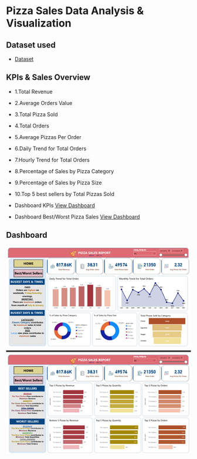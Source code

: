 # Pizza Sales Data Analysis & Visualization
## Dataset used
- <a href="https://github.com/NhutVuong/Pizza_Sales_Data_Analyst_Dashboard/blob/main/pizza_sales.csv">Dataset</a>
## KPIs & Sales Overview 
- 1.Total Revenue
- 2.Average Orders Value
- 3.Total Pizza Sold
- 4.Total Orders
- 5.Average Pizzas Per Order
- 6.Daily Trend for Total Orders
- 7.Hourly Trend for Total Orders
- 8.Percentage of Sales by Pizza Category
- 9.Percentage of Sales by Pizza Size
- 10.Top 5 best sellers by Total Pizzas Sold

- Dashboard KPIs <a href="https://github.com/NhutVuong/Pizza_Sales_Data_Analyst_Dashboard/blob/main/KPI_Pizza_Sale.pdf">View Dashboard</a>
- Dashboard Best/Worst Pizza Sales <a href="https://github.com/NhutVuong/Pizza_Sales_Data_Analyst_Dashboard/blob/main/Best-Worst_Sales_Pizza.pdf">View Dashboard</a>

## Dashboard

![Pizza Sales Dashboard](https://raw.githubusercontent.com/NhutVuong/Pizza_Sales_Data_Analyst_Dashboard/main/KPI%26Best-Worst_Pizza_Sales.png)

